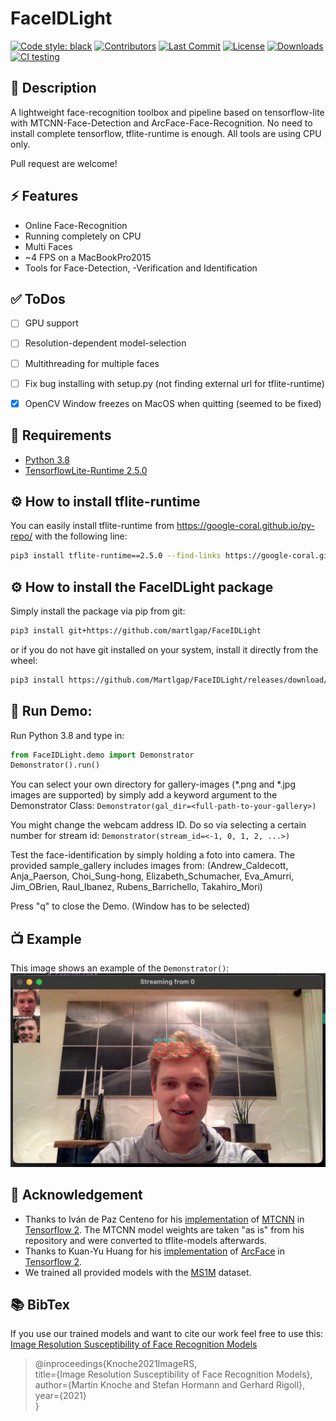 # FaceIDLight
[![Code style: black](https://img.shields.io/badge/code%20style-black-000000.svg)](https://github.com/psf/black)
[![Contributors](https://img.shields.io/github/contributors/martlgap/FaceIDLight?color=green)](https://img.shields.io/github/contributors/martlgap/FaceIDLight?color=green)
[![Last Commit](https://img.shields.io/github/last-commit/martlgap/FaceIDLight)](https://img.shields.io/github/last-commit/martlgap/FaceIDLight)
[![License](https://img.shields.io/badge/license-MIT-blue)](https://img.shields.io/badge/license-MIT-blue)
[![Downloads](https://img.shields.io/github/downloads/Martlgap/FaceIDLight/total)](https://img.shields.io/github/downloads/Martlgap/FaceIDLight/total)
[![CI testing](https://github.com/Martlgap/FaceIDLight/actions/workflows/ci-testing.yml/badge.svg)](https://github.com/Martlgap/FaceIDLight/actions/workflows/ci-testing.yml)


## 📘 Description
A lightweight face-recognition toolbox and pipeline based on tensorflow-lite with MTCNN-Face-Detection 
and ArcFace-Face-Recognition. No need to install complete tensorflow, tflite-runtime is enough. All tools are
using CPU only.

Pull request are welcome!


## ⚡️ Features 
- Online Face-Recognition
- Running completely on CPU
- Multi Faces
- ~4 FPS on a MacBookPro2015
- Tools for Face-Detection, -Verification and Identification


## ✅ ToDos
- [ ] GPU support
- [ ] Resolution-dependent model-selection
- [ ] Multithreading for multiple faces
- [ ] Fix bug installing with setup.py (not finding external url for tflite-runtime)
- [x] OpenCV Window freezes on MacOS when quitting (seemed to be fixed)


## 🥣 Requirements
- [Python 3.8](https://www.python.org/)
- [TensorflowLite-Runtime 2.5.0](https://www.tensorflow.org/lite/guide/python)


## ⚙️ How to install tflite-runtime
You can easily install tflite-runtime from https://google-coral.github.io/py-repo/ with the following line:
```zsh
pip3 install tflite-runtime==2.5.0 --find-links https://google-coral.github.io/py-repo/tflite-runtime
```

## ⚙️ How to install the FaceIDLight package
Simply install the package via pip from git:
```zsh
pip3 install git+https://github.com/martlgap/FaceIDLight
``` 
or if you do not have git installed on your system, install it directly from the wheel:
```zsh
pip3 install https://github.com/Martlgap/FaceIDLight/releases/download/v.0.1/FaceIDLight-0.1-py3-none-any.whl
``` 


## 🚀 Run Demo:
Run Python 3.8 and type in:
```python
from FaceIDLight.demo import Demonstrator
Demonstrator().run()
```
You can select your own directory for gallery-images (*.png and *.jpg images are supported) by simply add 
a keyword argument to the Demonstrator Class: `Demonstrator(gal_dir=<full-path-to-your-gallery>)`

You might change the webcam address ID. Do so via selecting a certain number for stream id:
`Demonstrator(stream_id=<-1, 0, 1, 2, ...>)`

Test the face-identification by simply holding a foto into camera. The provided sample_gallery includes images 
from: (Andrew_Caldecott, Anja_Paerson, Choi_Sung-hong, Elizabeth_Schumacher, 
Eva_Amurri, Jim_OBrien, Raul_Ibanez, Rubens_Barrichello, Takahiro_Mori)

Press "q" to close the Demo. (Window has to be selected)


## 📺 Example
This image shows an example of the `Demonstrator()`:
![example_image](./examples/screenshot.png)


## 🙏 Acknowledgement
- Thanks to Iván de Paz Centeno for his [implementation](https://github.com/ipazc/mtcnn) 
  of [MTCNN](https://arxiv.org/abs/1604.02878) in [Tensorflow 2](https://www.tensorflow.org/). 
  The MTCNN model weights are taken "as is" from his repository and were converted to tflite-models afterwards.
- Thanks to Kuan-Yu Huang for his [implementation](https://github.com/peteryuX/arcface-tf2) 
  of [ArcFace](https://arxiv.org/abs/1801.07698) in [Tensorflow 2](https://www.tensorflow.org/).
- We trained all provided models with the [MS1M](https://arxiv.org/abs/1607.08221) dataset.


## 📚 BibTex
If you use our trained models and want to cite our work feel free to use this:
[Image Resolution Susceptibility of Face Recognition Models](https://arxiv.org/abs/2107.03769)

>@inproceedings{Knoche2021ImageRS,<br>
  title={Image Resolution Susceptibility of Face Recognition Models},<br>
  author={Martin Knoche and Stefan Hormann and Gerhard Rigoll},<br>
  year={2021}<br>
}
